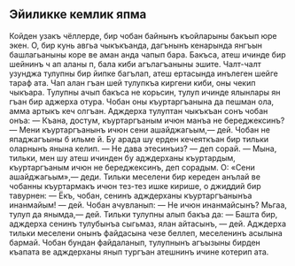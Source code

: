 ## Эйиликке кемлик япма

Койден узакъ чёллерде, бир чобан байнынъ къойларыны бакъып юре экен. О, бир кунь авгьа чыкъкъанда, дагънынъ кенарында янгъын башлагьаныны коре ве аман анда чапып бара. Бакъса, атеш ичинде бир шейнинъ ч ап аланы п, бала киби агълагъаныны эшите. Чалт-чалт узунджа тулупны бир йипке багълап, атеш ертасында инълеген шейге тараф ата. Чап алан гъан шей тулупкъа киргени киби, оны чекип чыкъара. Тулупны ачып бакъса не корьсин, тулуп ичинде ялынлары ян гъан бир аджерха отура. Чобан оны къуртаргъанына да пешман ола, амма артыкъ кеч олгъан.
Адждерха тулуптан чыкъкъан сонъ чобан онъа:
— Къана, достум, къуртаргъаным ичюн манъа не береджексинъ? — Мени къуртаргъанынъ ичюн сени ашайджагьым,— дей. Чобан не япаджагъыны б ильме й. Бу арада шу ерден кечеяткъан бир тильки оларнынъ янына келип.
— Не дава этесинъиз? — деп сорай.
— Мына, тильки, мен шу атеш ичинден бу адждерханы къуртардым, къуртаргъаным ичюн не береджексинъ, деп сорадым. О: «Сени ашайджагьым»,— деди.
Тильки меселени бир кереден анълай ве чобанны къуртармакъ ичюн тез-тез ишке кирише, о джиддий бир тавурнен:
— Ёкъ, чобан, сенинъ адждерханы къуртаргъанынъа инанмайым! — дей.
Чобан ачувланып:
— Не ичюн инанмайсынъ? Мьгаа, тулуп да янымда,— дей. Тильки тулупны алып бакъа да:
— Башта бир, адждерха сенинъ тулубынъа сыгьмаз, ялан айтасынъ, — дей.
Адждерха тильки меселени онынъ файдасына чезе беллеп, меселенинъ асылына бармай.
Чобан бундан файдаланып, тулупнынъ агъызыны бирден
къапата ве адждерханы янып тургъан атешнинъ ичине котерип ата.

